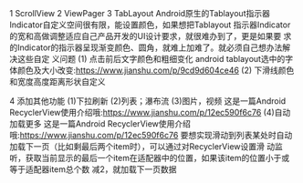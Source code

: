 1 ScrollView
2 ViewPager
3 TabLayout
Android原生的Tablayout指示器Indicator自定义空间很有限，能设置颜色，如果想把Tablayout
指示器Indicator的宽和高做调整适应自己产品开发的UI设计要求，就很难办到了，更是如果要
求的Indicator的指示器呈现渐变颜色、圆角，就难上加难了。就必须自己想办法解决这些自定
义问题
(1) 点击前后文字颜色和粗细变化
android tablayout选中的字体颜色及大小改变:https://www.jianshu.com/p/9cd9d604ce46
(2) 下滑线颜色和宽度高度距离形状自定义

4 添加其他功能
(1)下拉刷新
(2)列表；瀑布流
(3)图片，视频
这是一篇Android RecyclerView使用介绍哦:https://www.jianshu.com/p/12ec590f6c76
(4)自动加载更多 
这是一篇Android RecyclerView使用介绍哦:https://www.jianshu.com/p/12ec590f6c76
要想实现滑动到列表某处时自动加载下一页（比如剩最后两个item时），可以通过对RecyclerView设置滑
动监听，获取当前显示的最后一个item在适配器中的位置，如果该item的位置小于或等于适配器item总个数
减2，就加载下一页数据

